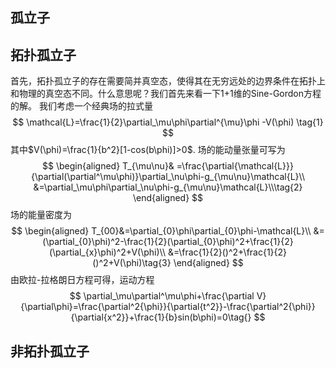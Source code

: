 ## 孤立子

## 拓扑孤立子
首先，拓扑孤立子的存在需要简并真空态，使得其在无穷远处的边界条件在拓扑上和物理的真空态不同。什么意思呢？我们首先来看一下1+1维的Sine-Gordon方程的解。
我们考虑一个经典场的拉式量
$$
 \mathcal{L}=\frac{1}{2}\partial_\mu\phi\partial^{\mu}\phi -V(\phi) \tag{1}
$$
其中$V(\phi)=\frac{1}{b^2}[1-cos(b\phi)]>0$.
场的能动量张量可写为
$$
\begin{aligned}
T_{\mu\nu}& =\frac{\partial{\mathcal{L}}}{\partial(\partial^\mu\phi)}\partial_\nu\phi-g_{\mu\nu}\mathcal{L}\\
&=\partial_\mu\phi\partial_\nu\phi-g_{\mu\nu}\mathcal{L}\\\tag{2}
\end{aligned}
$$
场的能量密度为
$$
\begin{aligned}
T_{00}&=\partial_{0}\phi\partial_{0}\phi-\mathcal{L}\\
&=(\partial_{0}\phi)^2-\frac{1}{2}(\partial_{0}\phi)^2+\frac{1}{2}(\partial_{x}\phi)^2+V(\phi)\\
&=\frac{1}{2}()^2+\frac{1}{2}()^2+V(\phi)\tag{3}
\end{aligned}
$$
由欧拉-拉格朗日方程可得，运动方程
$$
\partial_\mu\partial^\mu\phi+\frac{\partial V}{\partial\phi}=\frac{\partial^2{\phi}}{\partial{t^2}}-\frac{\partial^2{\phi}}{\partial{x^2}}+\frac{1}{b}sin(b\phi)=0\tag{}
$$

## 非拓扑孤立子

<!--stackedit_data:
eyJoaXN0b3J5IjpbLTk4NDYyNDE3MiwxNzk5MjIyMjAsODczMz
EwNjE2LDg4OTM2NjcyNiwtMzA4NTA0ODYyLDExODUwOTIzMTQs
MjExNDU1ODczNiwtMTMzNTIxMDg0OSw1MDU4NTgyNTksMTk5MD
E2Nzc0OSwtMzg4NDA5ODAyLC0zOTA2NzE1ODhdfQ==
-->